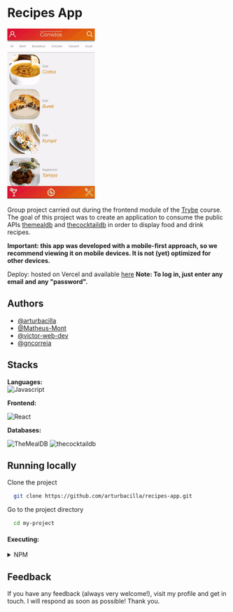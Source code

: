 
<!-- Todas as seções comentadas são opcionais, para adicioná-las basta remover o comentário -->

# Recipes App

![demo gif](/demo.gif)

Group project carried out during the frontend module of the [Trybe](https://www.betrybe.com/) course. The goal of this project was to create an application to consume the public APIs [themealdb](https://www.themealdb.com/) and [thecocktaildb](https://www.thecocktaildb.com/) in order to display food and drink recipes.

**Important: this app was developed with a mobile-first approach, so we recommend viewing it on mobile devices. It is not (yet) optimized for other devices.**

Deploy: hosted on Vercel and available [here](https://recipes-app-delta-inky.vercel.app/)
**Note: To log in, just enter any email and any "password".**

## Authors

- [@arturbacilla](https://www.github.com/arturbacilla)
- [@Matheus-Mont](https://github.com/Matheus-Mont)
- [@victor-web-dev](https://github.com/victor-web-dev)
- [@gncorreia](https://www.linkedin.com/in/gabrielncorreia/)

## Stacks

<!-- Ícones tech: https://shields.io/  https://simpleicons.org/ -->
<!-- Basta descomentar cada tag para incluí-la no readme-->

**Languages:**  
 <picture>
  <source media="(prefers-color-scheme: light)" srcset="https://img.shields.io/badge/javascript-F7DF1E?style=for-the-badge&logo=javascript&logoColor=white">
  <img alt="Javascript" src="https://img.shields.io/badge/javascript-F7DF1E?style=for-the-badge&logo=javascript&logoColor=black">
</picture>

**Frontend:** 

 <picture>
  <source media="(prefers-color-scheme: light)" srcset="https://img.shields.io/badge/react-61DAFB?style=for-the-badge&logo=react&logoColor=black">
  <img alt="React" src="https://img.shields.io/badge/react-61DAFB?style=for-the-badge&logo=react&logoColor=black">
</picture>

<!-- MySQL: -->
**Databases:** 

 <picture>
  <source media="(prefers-color-scheme: light)" srcset="https://img.shields.io/badge/themealdb-23180E?style=for-the-badge&logoColor=white">
  <img alt="TheMealDB" src="https://img.shields.io/badge/themealdb-23180E?style=for-the-badge&logoColor=white">
</picture>
<picture>
  <source media="(prefers-color-scheme: light)" srcset="https://img.shields.io/badge/thecocktaildb-23180E?style=for-the-badge&logoColor=white">
  <img alt="thecocktaildb" src="https://img.shields.io/badge/thecocktaildb-23180E?style=for-the-badge&logoColor=white">
</picture>

## Running locally

Clone the project

```bash
  git clone https://github.com/arturbacilla/recipes-app.git
```

Go to the project directory

```bash
  cd my-project
```
#### Executing:
<details>
<summary>
NPM
</summary>

Install dependencies

```bash
  npm install
```

Start the server

```bash
  npm start
```
</details>


## Feedback

If you have any feedback (always very welcome!), visit my profile and get in touch. I will respond as soon as possible! Thank you.

